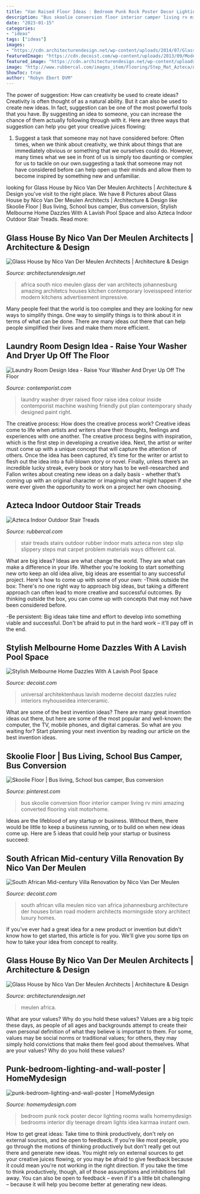 ```yaml
---
title: "Van Raised Floor Ideas : Bedroom Punk Rock Poster Decor Lighting Rooms Walls Homemydesign Bedrooms Interior Diy Teenage Dream Lights Idea Karmaa Instant Own"
description: "Bus skoolie conversion floor interior camper living rv mini amazing converted flooring visit motorhome"
date: "2023-01-15"
categories:
- "ideas"
tags: ["ideas"]
images:
- "https://cdn.architecturendesign.net/wp-content/uploads/2014/07/Glass-House-10.jpg"
featuredImage: "https://cdn.decoist.com/wp-content/uploads/2013/09/Modern-bathroom-at-the-Balaclava-Road-house.jpg"
featured_image: "https://cdn.architecturendesign.net/wp-content/uploads/2014/07/Glass-House-10.jpg"
image: "http://www.rubbercal.com/images_item/Flooring/Step_Mat_Azteca/Azteca_Action4_Large.jpg"
ShowToc: true
author: "Robyn Ebert DVM"
---
```



The power of suggestion: How can creativity be used to create ideas?
Creativity is often thought of as a natural ability. But it can also be used to create new ideas. In fact, suggestion can be one of the most powerful tools that you have. By suggesting an idea to someone, you can increase the chance of them actually following through with it. Here are three ways that suggestion can help you get your creative juices flowing: 
1. Suggest a task that someone may not have considered before: Often times, when we think about creativity, we think about things that are immediately obvious or something that we ourselves could do. However, many times what we see in front of us is simply too daunting or complex for us to tackle on our own.suggesting a task that someone may not have considered before can help open up their minds and allow them to become inspired by something new and unfamiliar. 

	

		
looking for Glass House by Nico Van Der Meulen Architects | Architecture &amp; Design you've visit to the right place. We have 8 Pictures about Glass House by Nico Van Der Meulen Architects | Architecture &amp; Design like Skoolie Floor | Bus living, School bus camper, Bus conversion, Stylish Melbourne Home Dazzles With A Lavish Pool Space and also Azteca Indoor Outdoor Stair Treads. Read more:
		
    
## Glass House By Nico Van Der Meulen Architects | Architecture &amp; Design

<img loading=lazy src="http://cdn.architecturendesign.net/wp-content/uploads/2014/07/Glass-House-19-0.jpg" onerror="this.onerror=null;this.src='https://tse2.mm.bing.net/th?id=OIP.How-MQT6HQf6blLkwybkdwHaEe&amp;pid=15.1';" alt="Glass House by Nico Van Der Meulen Architects | Architecture &amp; Design">

_Source: architecturendesign.net_

>africa south nico meulen glass der van architects johannesburg amazing architetcs houses kitchen contemporary loveisspeed interior modern kitchens advertisement impressive. 

	

Many people feel that the world is too complex and they are looking for new ways to simplify things. One way to simplify things is to think about it in terms of what can be done. There are many ideas out there that can help people simplified their lives and make them more efficient.

    
## Laundry Room Design Idea - Raise Your Washer And Dryer Up Off The Floor

<img loading=lazy src="https://www.contemporist.com/wp-content/uploads/2016/10/raised-laundry-machines_031016_04-800x1204.jpg" onerror="this.onerror=null;this.src='https://tse2.mm.bing.net/th?id=OIP.NZ5D4T7aPq4H4xcZNtq9qQHaLJ&amp;pid=15.1';" alt="Laundry Room Design Idea - Raise Your Washer And Dryer Up Off The Floor">

_Source: contemporist.com_

>laundry washer dryer raised floor raise idea colour inside contemporist machine washing friendly put plan contemporary shady designed paint right. 

	

The creative process: How does the creative process work?
Creative ideas come to life when artists and writers share their thoughts, feelings and experiences with one another. The creative process begins with inspiration, which is the first step in developing a creative idea. Next, the artist or writer must come up with a unique concept that will capture the attention of others. Once the idea has been captured, it’s time for the writer or artist to flesh out the idea into a full-blown story or novel. Finally, unless there’s an incredible lucky streak, every book or story has to be well-researched and Fallon writes about creating new ideas on a daily basis - whether that’s coming up with an original character or imagining what might happen if she were ever given the opportunity to work on a project her own choosing.

    
## Azteca Indoor Outdoor Stair Treads

<img loading=lazy src="http://www.rubbercal.com/images_item/Flooring/Step_Mat_Azteca/Azteca_Action4_Large.jpg" onerror="this.onerror=null;this.src='https://tse4.mm.bing.net/th?id=OIP.1qYjMkkVpgKmWgFEsu09BwHaHa&amp;pid=15.1';" alt="Azteca Indoor Outdoor Stair Treads">

_Source: rubbercal.com_

>stair treads stairs outdoor rubber indoor mats azteca non step slip slippery steps mat carpet problem materials ways different cal. 

	

What are big ideas?
Ideas are what change the world. They are what can make a difference in your life. Whether you're looking to start something new orto keep an old idea alive, big ideas are essential to any successful project. Here's how to come up with some of your own: 
-Think outside the box: There's no one right way to approach big ideas, but taking a different approach can often lead to more creative and successful outcomes. By thinking outside the box, you can come up with concepts that may not have been considered before. 

-Be persistent: Big ideas take time and effort to develop into something viable and successful. Don't be afraid to put in the hard work – it'll pay off in the end.

    
## Stylish Melbourne Home Dazzles With A Lavish Pool Space

<img loading=lazy src="https://cdn.decoist.com/wp-content/uploads/2013/09/Modern-bathroom-at-the-Balaclava-Road-house.jpg" onerror="this.onerror=null;this.src='https://tse3.mm.bing.net/th?id=OIP.UHAcNaRLRjahXT0MeINJGwHaKO&amp;pid=15.1';" alt="Stylish Melbourne Home Dazzles With A Lavish Pool Space">

_Source: decoist.com_

>universal architektenhaus lavish moderne decoist dazzles rulez interiors myhouseidea interceramic. 

	

What are some of the best invention ideas?
There are many great invention ideas out there, but here are some of the most popular and well-known: the computer, the TV, mobile phones, and digital cameras. So what are you waiting for? Start planning your next invention by reading our article on the best invention ideas.

    
## Skoolie Floor | Bus Living, School Bus Camper, Bus Conversion

<img loading=lazy src="https://i.pinimg.com/736x/5f/d6/87/5fd6872c51828845e7d1d07139c3ac49.jpg" onerror="this.onerror=null;this.src='https://tse2.mm.bing.net/th?id=OIP.yK8Y_GsIKOJlGHkr1ww0yQHaJ4&amp;pid=15.1';" alt="Skoolie Floor | Bus living, School bus camper, Bus conversion">

_Source: pinterest.com_

>bus skoolie conversion floor interior camper living rv mini amazing converted flooring visit motorhome. 

	

Ideas are the lifeblood of any startup or business. Without them, there would be little to keep a business running, or to build on when new ideas come up. Here are 5 ideas that could help your startup or business succeed:

    
## South African Mid-century Villa Renovation By Nico Van Der Meulen

<img loading=lazy src="http://cdn.decoist.com/wp-content/uploads/2012/11/stunning-south-african-villa.jpg" onerror="this.onerror=null;this.src='https://tse3.mm.bing.net/th?id=OIP.6QYiqvRERrnuXvd47qO8BwHaD8&amp;pid=15.1';" alt="South African Mid-century Villa Renovation by Nico Van Der Meulen">

_Source: decoist.com_

>south african villa meulen nico van africa johannesburg architecture der houses brian road modern architects morningside story architect luxury homes. 

	

If you've ever had a great idea for a new product or invention but didn't know how to get started, this article is for you. We'll give you some tips on how to take your idea from concept to reality.

    
## Glass House By Nico Van Der Meulen Architects | Architecture &amp; Design

<img loading=lazy src="https://cdn.architecturendesign.net/wp-content/uploads/2014/07/Glass-House-10.jpg" onerror="this.onerror=null;this.src='https://tse4.mm.bing.net/th?id=OIP.69lvnYwW_-AfeFUlduE1MQHaD6&amp;pid=15.1';" alt="Glass House by Nico Van Der Meulen Architects | Architecture &amp; Design">

_Source: architecturendesign.net_

>meulen africa. 

	

What are your values? Why do you hold these values?
Values are a big topic these days, as people of all ages and backgrounds attempt to create their own personal definition of what they believe is important to them. For some, values may be social norms or traditional values; for others, they may simply hold convictions that make them feel good about themselves. What are your values? Why do you hold these values?

    
## Punk-bedroom-lighting-and-wall-poster | HomeMydesign

<img loading=lazy src="https://homemydesign.com/wp-content/uploads/2014/06/punk-bedroom-lighting-and-wall-poster.jpg" onerror="this.onerror=null;this.src='https://tse3.mm.bing.net/th?id=OIP.SBO0PzYR_p3AwI7NXhe-7gHaE9&amp;pid=15.1';" alt="punk-bedroom-lighting-and-wall-poster | HomeMydesign">

_Source: homemydesign.com_

>bedroom punk rock poster decor lighting rooms walls homemydesign bedrooms interior diy teenage dream lights idea karmaa instant own. 

	

How to get great ideas: Take time to think productively, don't rely on external sources, and be open to feedback.
If you're like most people, you go through the motions of thinking productively but don't really get out there and generate new ideas. You might rely on external sources to get your creative juices flowing, or you may be afraid to give feedback because it could mean you're not working in the right direction. If you take the time to think productively, though, all of those assumptions and inhibitions fall away. You can also be open to feedback – even if it's a little bit challenging – because it will help you become better at generating new ideas.

